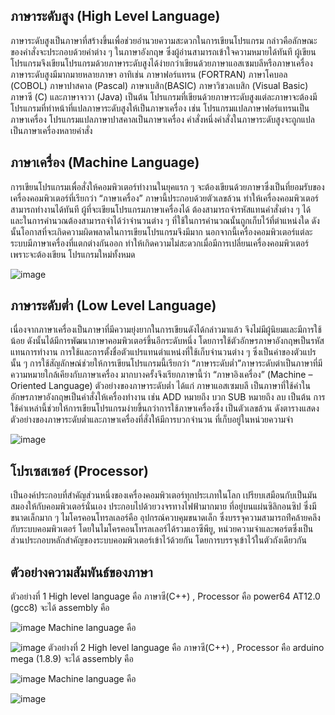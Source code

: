 ## ภาษาระดับสูง (High Level Language)
ภาษาระดับสูงเป็นภาษาที่สร้างขึ้นเพื่อช่วยอำนวยความสะดวกในการเขียนโปรแกรม กล่าวคือลักษณะของคำสั่งจะประกอบด้วยคำต่าง ๆ ในภาษาอังกฤษ ซึ่งผู้อ่านสามารถเข้าใจความหมายได้ทันที ผู้เขียนโปรแกรมจึงเขียนโปรแกรมด้วยภาษาระดับสูงได้ง่ายกว่าเขียนด้วยภาษาแอสเซมบลีหรือภาษาเครื่อง ภาษาระดับสูงมีมากมายหลายภาษา อาทิเช่น ภาษาฟอร์แทรน (FORTRAN) ภาษาโคบอล (COBOL) ภาษาปาสคาล (Pascal) ภาษาเบสิก(BASIC) ภาษาวิชวลเบสิก (Visual Basic) ภาษาซี (C) และภาษาจาวา (Java) เป็นต้น โปรแกรมที่เขียนด้วยภาษาระดับสูงแต่ละภาษาจะต้องมีโปรแกรมที่ทำหน้าที่แปลภาษาระดับสูงให้เป็นภาษาเครื่อง เช่น โปรแกรมแปลภาษาฟอร์แทรนเป็นภาษาเครื่อง โปรแกรมแปลภาษาปาสคาลเป็นภาษาเครื่อง คำสั่งหนึ่งคำสั่งในภาษาระดับสูงจะถูกแปลเป็นภาษาเครื่องหลายคำสั่ง
## ภาษาเครื่อง (Machine Language)
การเขียนโปรแกรมเพื่อสั่งให้คอมพิวเตอร์ทำงานในยุคแรก ๆ จะต้องเขียนด้วยภาษาซึ่งเป็นที่ยอมรับของเครื่องคอมพิวเตอร์ที่เรียกว่า “ภาษาเครื่อง” ภาษานี้ประกอบด้วยตัวเลขล้วน ทำให้เครื่องคอมพิวเตอร์สามารถทำงานได้ทันที ผู้ที่จะเขียนโปรแกรมภาษาเครื่องได้ ต้องสามารถจำรหัสแทนคำสั่งต่าง ๆ ได้ และในการคำนวณต้องสามารถจำได้ว่าจำนวนต่าง ๆ ที่ใช้ในการคำนวณนั้นถูกเก็บไว้ที่ตำแหน่งใด ดังนั้นโอกาสที่จะเกิดความผิดพลาดในการเขียนโปรแกรมจึงมีมาก นอกจากนี้เครื่องคอมพิวเตอร์แต่ละระบบมีภาษาเครื่องที่แตกต่างกันออก ทำให้เกิดความไม่สะดวกเมื่อมีการเปลี่ยนเครื่องคอมพิวเตอร์เพราะจะต้องเขียน โปรแกรมใหม่ทั้งหมด

![image](https://user-images.githubusercontent.com/98943423/161960454-5c6aee53-3ed5-4b65-a99e-c0f6c719d1d7.png)
## ภาษาระดับต่ำ (Low Level Language)
เนื่องจากภาษาเครื่องเป็นภาษาที่มีความยุ่งยากในการเขียนดังได้กล่าวมาแล้ว จึงไม่มีผู้นิยมและมีการใช้น้อย ดังนั้นได้มีการพัฒนาภาษาคอมพิวเตอร์ขึ้นอีกระดับหนึ่ง โดยการใช้ตัวอักษรภาษาอังกฤษเป็นรหัสแทนการทำงาน การใช้และการตั้งชื่อตัวแปรแทนตำแหน่งที่ใช้เก็บจำนวนต่าง ๆ ซึ่งเป็นค่าของตัวแปรนั้น ๆ การใช้สัญลักษณ์ช่วยให้การเขียนโปรแกรมนี้เรียกว่า “ภาษาระดับต่ำ”ภาษาระดับต่าเป็นภาษาที่มีความหมายใกล้เคียงกับภาษาเครื่อง มากบางครั้งจึงเรียกภาษานี้ว่า  “ภาษาอิงเครื่อง” (Machine – Oriented Language) ตัวอย่างของภาษาระดับต่ำ  ได้แก่ ภาษาแอสเซมบลี เป็นภาษาที่ใช้คำในอักษรภาษาอังกฤษเป็นคำสั่งให้เครื่องทำงาน เช่น ADD หมายถึง บวก SUB หมายถึง ลบ เป็นต้น การใช้คำเหล่านี้ช่วยให้การเขียนโปรแกรมง่ายขึ้นกว่าการใช้ภาษาเครื่องซึ่ง เป็นตัวเลขล้วน ดังตารางแสดงตัวอย่างของภาษาระดับต่ำและภาษาเครื่องที่สั่งให้มีการบวกจำนวน ที่เก็บอยู่ในหน่วยความจำ
 
![image](https://user-images.githubusercontent.com/98943423/161960688-9c42b915-8f80-4d1a-8d3d-477c508f5e9b.png)
## โปรเซสเซอร์ (Processor)
เป็นองค์ประกอบที่สำคัญส่วนหนึ่งของเครื่องคอมพิวเตอร์ทุกประเภทในโลก เปรียบเสมือนกับเป็นมันสมองให้กับคอมพิวเตอร์นั่นเอง ประกอบไปด้วยวงจรทางไฟฟ้ามากมาย ที่อยู่บนแผ่นซิลิกอนซิป ซึ่งมีขนาดเล็กมาก ๆ
ไมโครคอนโทรลเลอร์คือ อุปกรณ์ควบคุมขนาดเล็ก ซึ่งบรรจุความสามารถท่ีคล้ายคลึงกับระบบคอมพิวเตอร์ โดยในไมโครคอนโทรลเลอร์ได้รวมเอาซีพียู, หน่วยความจำและพอร์ตซึ่งเป็นส่วนประกอบหลักสำคัญของระบบคอมพิวเตอร์เข้าไว้ด้วยกัน โดยการบรรจุเข้าไว้ในตัวถังเดียวกัน
## ตัวอย่างความสัมพันธ์ของภาษา
ตัวอย่างที่ 1 High level language คือ ภาษาซี(C++) , Processor คือ power64 AT12.0 (gcc8) จะได้ assembly คือ

![image](https://user-images.githubusercontent.com/98943423/161962792-1ea0d463-b991-4221-b9a4-93e7bdd81c64.png)
Machine language คือ

![image](https://user-images.githubusercontent.com/98943423/161962868-401659e5-5659-468b-8c12-3c8fffe8209e.png)
ตัวอย่างที่ 2 High level language คือ ภาษาซี(C++) , Processor คือ arduino mega (1.8.9) จะได้ assembly คือ

![image](https://user-images.githubusercontent.com/98943423/161962895-b32de93a-003d-4b03-a199-0b6ba8ec43bf.png)
Machine language คือ

![image](https://user-images.githubusercontent.com/98943423/161962918-30432705-6b4c-41ca-bf94-1ae4cabaeade.png)






